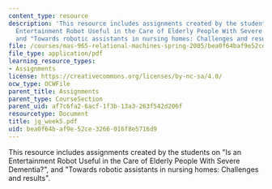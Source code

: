 ```yaml
---
content_type: resource
description: 'This resource includes assignments created by the students on "Is an
  Entertainment Robot Useful in the Care of Elderly People With Severe Dementia?",
  and "Towards robotic assistants in nursing homes: Challenges and results".'
file: /courses/mas-965-relational-machines-spring-2005/bea0f64baf9e52ce3266016f8e5716d9_jg_week5.pdf
file_type: application/pdf
learning_resource_types:
- Assignments
license: https://creativecommons.org/licenses/by-nc-sa/4.0/
ocw_type: OCWFile
parent_title: Assignments
parent_type: CourseSection
parent_uid: af7c6fa2-6acf-1f3b-13a3-263f542d206f
resourcetype: Document
title: jg_week5.pdf
uid: bea0f64b-af9e-52ce-3266-016f8e5716d9
---
```

This resource includes assignments created by the students on "Is an Entertainment Robot Useful in the Care of Elderly People With Severe Dementia?", and "Towards robotic assistants in nursing homes: Challenges and results".